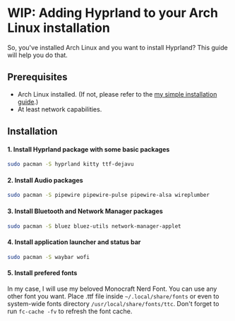 # WIP: Adding Hyprland to your Arch Linux installation

So, you've installed Arch Linux and you want to install Hyprland? This guide will help you do that.

## Prerequisites

- Arch Linux installed. (If not, please refer to the [my simple installation guide](./setup.md).)
- At least network capabilities.

## Installation

#### 1. Install Hyprland package with some basic packages

```bash
sudo pacman -S hyprland kitty ttf-dejavu
```

#### 2. Install Audio packages

```bash
sudo pacman -S pipewire pipewire-pulse pipewire-alsa wireplumber
```

#### 3. Install Bluetooth and Network Manager packages

```bash
sudo pacman -S bluez bluez-utils network-manager-applet
```

#### 4. Install application launcher and status bar

```bash
sudo pacman -S waybar wofi
```

#### 5. Install prefered fonts

In my case, I will use my beloved Monocraft Nerd Font. You can use any other font you want. Place .ttf file inside `~/.local/share/fonts` or even to system-wide fonts directory `/usr/local/share/fonts/ttc`. Don't forget to run `fc-cache -fv` to refresh the font cache.